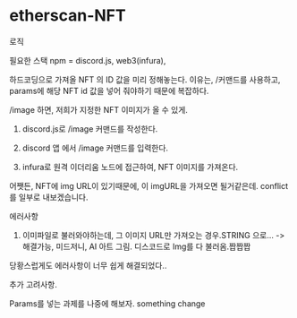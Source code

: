 # etherscan-NFT

로직

필요한 스택
npm = discord.js, web3(infura),

하드코딩으로 가져올 NFT 의 ID 값을 미리 정해놓는다.
이유는, /커맨드를 사용하고, params에 해당 NFT id 값을 넣어 줘야하기 때문에 복잡하다.

/image 하면, 저희가 지정한 NFT 이미지가 올 수 있게.

1. discord.js로 /image 커맨드를 작성한다.

2. discord 앱 에서 /image 커맨드를 입력한다.

3. infura로 원격 이더리움 노드에 접근하여, NFT 이미지를 가져온다.

어쨋든, NFT에 img URL이 있기때문에, 이 imgURL을 가져오면 될거같은데.
conflict를 일부로 내보겠습니다.


에러사항

1. 이미파일로 불러와야하는데, 그 이미지 URL만 가져오는 경우.STRING 으로... -> 해결가능, 미드저니, AI 아트 그림. 디스코드로 Img를 다 불러옴.짭짭짭

당황스럽게도 에러사항이 너무 쉽게 해결되었다..

추가 고려사항.

Params를 넣는 과제를 나중에 해보자.
something change
